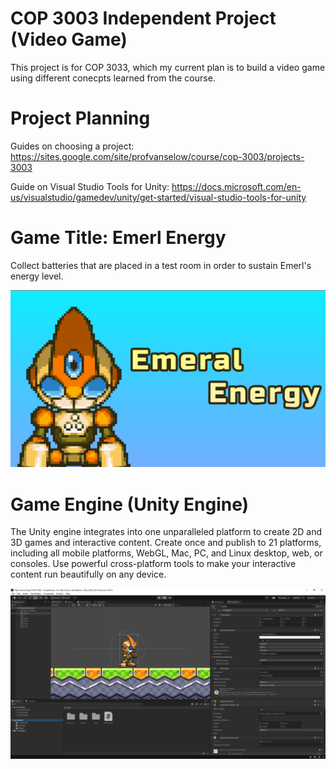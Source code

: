 # COP 3003 Independent Project (Video Game)

This project is for COP 3033, which my current plan is to build a video game using different conecpts learned from the course. 

# Project Planning

Guides on choosing a project: https://sites.google.com/site/profvanselow/course/cop-3003/projects-3003

Guide on Visual Studio Tools for Unity: https://docs.microsoft.com/en-us/visualstudio/gamedev/unity/get-started/visual-studio-tools-for-unity


# Game Title: Emerl Energy

Collect batteries that are placed in a test room in order to sustain Emerl's energy level.

![screenshot](Game%20Title.png)


# Game Engine (Unity Engine)

The Unity engine integrates into one unparalleled platform to create 2D and 3D games and interactive content. Create once and publish to 21 platforms, including all mobile platforms, WebGL, Mac, PC, and Linux desktop, web, or consoles. Use powerful cross-platform tools to make your interactive content run beautifully on any device.

![screenshot](Game(Progress%201).PNG)




